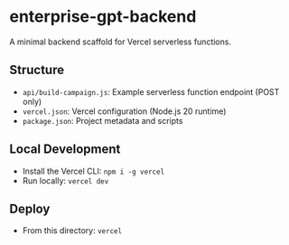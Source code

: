 # enterprise-gpt-backend

A minimal backend scaffold for Vercel serverless functions.

## Structure

- `api/build-campaign.js`: Example serverless function endpoint (POST only)
- `vercel.json`: Vercel configuration (Node.js 20 runtime)
- `package.json`: Project metadata and scripts

## Local Development

- Install the Vercel CLI: `npm i -g vercel`
- Run locally: `vercel dev`

## Deploy

- From this directory: `vercel` 